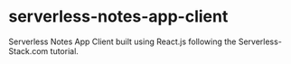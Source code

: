 # serverless-notes-app-client
Serverless Notes App Client built using React.js following the Serverless-Stack.com tutorial.
